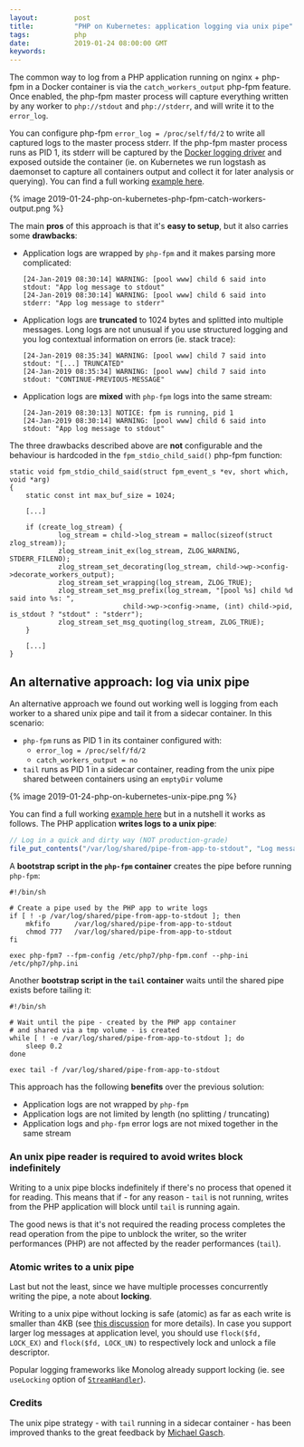 ```yaml
---
layout:         post
title:          "PHP on Kubernetes: application logging via unix pipe"
tags:           php
date:           2019-01-24 08:00:00 GMT
keywords:
---
```


The common way to log from a PHP application running on nginx + php-fpm in a Docker container is via the `catch_workers_output` php-fpm feature. Once enabled, the php-fpm master process will capture everything written by any worker to `php://stdout` and `php://stderr`, and will write it to the `error_log`.

You can configure php-fpm `error_log = /proc/self/fd/2` to write all captured logs to the master process stderr. If the php-fpm master process runs as PID 1, its stderr will be captured by the [Docker logging driver](https://docs.docker.com/config/containers/logging/configure/) and exposed outside the container (ie. on Kubernetes we run logstash as daemonset to capture all containers output and collect it for later analysis or querying). You can find a full working [example here](https://github.com/pracucci/php-on-kubernetes/tree/master/app-log-php-fpm-via-catch-workers-output).

{% image 2019-01-24-php-on-kubernetes-php-fpm-catch-workers-output.png %}

The main **pros** of this approach is that it's **easy to setup**, but it also carries some **drawbacks**:

- Application logs are wrapped by `php-fpm` and it makes parsing more complicated:
  ```
  [24-Jan-2019 08:30:14] WARNING: [pool www] child 6 said into stdout: "App log message to stdout"
  [24-Jan-2019 08:30:14] WARNING: [pool www] child 6 said into stderr: "App log message to stderr"
  ```

- Application logs are **truncated** to 1024 bytes and splitted into multiple messages. Long logs are not unusual if you use structured logging and you log contextual information on errors (ie. stack trace):
  ```
  [24-Jan-2019 08:35:34] WARNING: [pool www] child 7 said into stdout: "[...] TRUNCATED"
  [24-Jan-2019 08:35:34] WARNING: [pool www] child 7 said into stdout: "CONTINUE-PREVIOUS-MESSAGE"
  ```

- Application logs are **mixed** with `php-fpm` logs into the same stream:
   ```
   [24-Jan-2019 08:30:13] NOTICE: fpm is running, pid 1
   [24-Jan-2019 08:30:14] WARNING: [pool www] child 6 said into stdout: "App log message to stdout"
   ```

The three drawbacks described above are **not** configurable and the behaviour is hardcoded in the `fpm_stdio_child_said()` php-fpm function:

```
static void fpm_stdio_child_said(struct fpm_event_s *ev, short which, void *arg)
{
    static const int max_buf_size = 1024;

    [...]

    if (create_log_stream) {
            log_stream = child->log_stream = malloc(sizeof(struct zlog_stream));
            zlog_stream_init_ex(log_stream, ZLOG_WARNING, STDERR_FILENO);
            zlog_stream_set_decorating(log_stream, child->wp->config->decorate_workers_output);
            zlog_stream_set_wrapping(log_stream, ZLOG_TRUE);
            zlog_stream_set_msg_prefix(log_stream, "[pool %s] child %d said into %s: ",
                            child->wp->config->name, (int) child->pid, is_stdout ? "stdout" : "stderr");
            zlog_stream_set_msg_quoting(log_stream, ZLOG_TRUE);
    }

    [...]
}
```


## An alternative approach: log via unix pipe

An alternative approach we found out working well is logging from each worker to a shared unix pipe and tail it from a sidecar container. In this scenario:

- `php-fpm` runs as PID 1 in its container configured with:
  - `error_log = /proc/self/fd/2`
  - `catch_workers_output = no`
- `tail` runs as PID 1 in a sidecar container, reading from the unix pipe shared between containers using an `emptyDir` volume

{% image 2019-01-24-php-on-kubernetes-unix-pipe.png %}

You can find a full working [example here](https://github.com/pracucci/php-on-kubernetes/tree/master/app-log-php-fpm-via-unix-pipe) but in a nutshell it works as follows. The PHP application **writes logs to a unix pipe**:

```php
// Log in a quick and dirty way (NOT production-grade)
file_put_contents("/var/log/shared/pipe-from-app-to-stdout", "Log message\n");
```

A **bootstrap script in the `php-fpm` container** creates the pipe before running `php-fpm`:

```
#!/bin/sh

# Create a pipe used by the PHP app to write logs
if [ ! -p /var/log/shared/pipe-from-app-to-stdout ]; then
    mkfifo      /var/log/shared/pipe-from-app-to-stdout
    chmod 777   /var/log/shared/pipe-from-app-to-stdout
fi

exec php-fpm7 --fpm-config /etc/php7/php-fpm.conf --php-ini /etc/php7/php.ini
```

Another **bootstrap script in the `tail` container** waits until the shared pipe exists before tailing it:

```
#!/bin/sh

# Wait until the pipe - created by the PHP app container
# and shared via a tmp volume - is created
while [ ! -e /var/log/shared/pipe-from-app-to-stdout ]; do
    sleep 0.2
done

exec tail -f /var/log/shared/pipe-from-app-to-stdout
```

This approach has the following **benefits** over the previous solution:

- Application logs are not wrapped by `php-fpm`
- Application logs are not limited by length (no splitting / truncating)
- Application logs and `php-fpm` error logs are not mixed together in the same stream


### An unix pipe reader is required to avoid writes block indefinitely

Writing to a unix pipe blocks indefinitely if there's no process that opened it for reading. This means that if - for any reason - `tail` is not running, writes from the PHP application will block until `tail` is running again.

The good news is that it's not required the reading process completes the read operation from the pipe to unblock the writer, so the writer performances (PHP) are not affected by the reader performances (`tail`).


### Atomic writes to a unix pipe

Last but not the least, since we have multiple processes concurrently writing the pipe, a note about **locking**.

Writing to a unix pipe without locking is safe (atomic) as far as each write is smaller than 4KB (see [this discussion](http://pubs.opengroup.org/onlinepubs/9699919799/functions/write.html) for more details). In case you support larger log messages at application level, you should use `flock($fd, LOCK_EX)` and `flock($fd, LOCK_UN)` to respectively lock and unlock a file descriptor.

Popular logging frameworks like Monolog already support locking (ie. see `useLocking` option of [`StreamHandler`](https://github.com/Seldaek/monolog/blob/master/src/Monolog/Handler/StreamHandler.php)).


### Credits

The unix pipe strategy - with `tail` running in a sidecar container - has been improved thanks to the great feedback by [Michael Gasch](https://twitter.com/embano1).
